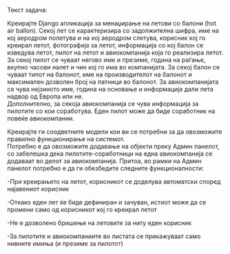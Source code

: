 Текст задача:

Креирајте Djangо апликација за менаџирање на летови со балони (hot air ballon). 
Секој лет се карактеризира со задолжителна шифра, име на кој аеродром полетува и на кој 
аеродром слетува, корисник кој го креирал летот, фотографија за летот, информација со кој 
балон се изведува летот, пилот на летот и авиокомпанија која го реализира летот. За секој 
пилот се чуваат негово име и презиме, година на раѓање, вкупно часови налет и чин кој го 
има во компанијата. За секој балон се чуваат типот на балонот, име на производителот на 
балонот и максимален дозволен број на патници во балонот. За авиокомпанијата се чува 
нејзиното име, година на основање и информација дали лета надвор од Европа или не.  
Дополнително, за секоја авиокомпанија се чува информација за пилотите со кои 
соработува. Еден пилот може да биде соработник на повеќе авиокомпании.


Креирајте ги соодветните модели кои ви се потребни за да овозможите правилно 
функционирање на системот.  
Потребно е да овозможите додавање на објекти преку Админ панелот, со забелешка 
дека пилотите-соработници на една авиокомпанија се додаваат во делот за авиокомпанија. 
Притоа, во рамки на Админ панелот потребно е да ги обезбедите следните 
функционалности:

-При креирањето на летот, корисникот се доделува автоматски според најавениот 
корисник

-Откако еден лет ќе биде дефиниран и зачуван, истиот може да се промени само 
од корисникот кој го креирал летот

-Не е дозволено бришење на летовите за ниту еден корисник

-За пилотите и авиокомпаниите во листата се прикажуваат само нивните имиња 
(и презиме за пилотот) 